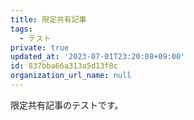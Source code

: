 ```yaml
---
title: 限定共有記事
tags:
  - テスト
private: true
updated_at: '2023-07-01T23:20:08+09:00'
id: 837bba66a313a5d13f8c
organization_url_name: null
---
```

限定共有記事のテストです。
